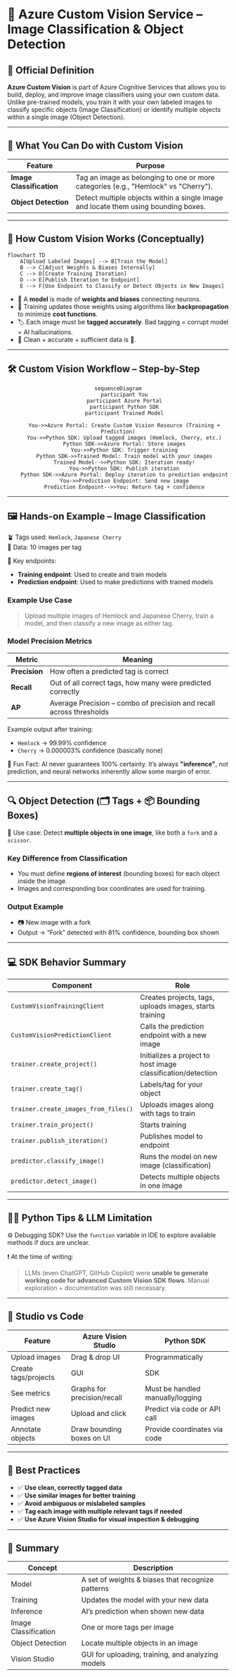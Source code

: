 # 🧠 Azure Custom Vision Service – Image Classification & Object Detection

## 📘 Official Definition

**Azure Custom Vision** is part of Azure Cognitive Services that allows you to build, deploy, and improve image classifiers using your own custom data. Unlike pre-trained models, you train it with your own labeled images to classify specific objects (Image Classification) or identify multiple objects within a single image (Object Detection).

---

## 🎯 What You Can Do with Custom Vision

| Feature                  | Purpose                                                                             |
| ------------------------ | ----------------------------------------------------------------------------------- |
| **Image Classification** | Tag an image as belonging to one or more categories (e.g., "Hemlock" vs "Cherry").  |
| **Object Detection**     | Detect multiple objects within a single image and locate them using bounding boxes. |

---

## 🧬 How Custom Vision Works (Conceptually)

```mermaid
flowchart TD
    A[Upload Labeled Images] --> B[Train the Model]
    B --> C[Adjust Weights & Biases Internally]
    C --> D[Create Training Iteration]
    D --> E[Publish Iteration to Endpoint]
    E --> F[Use Endpoint to Classify or Detect Objects in New Images]
```

- 🧠 A **model** is made of **weights and biases** connecting neurons.
- 🔁 Training updates those weights using algorithms like **backpropagation** to minimize **cost functions**.
- 🏷️ Each image must be **tagged accurately**. Bad tagging = corrupt model = AI hallucinations.
- 🧼 Clean + accurate + sufficient data is 🔑.

---

## 🛠️ Custom Vision Workflow – Step-by-Step

<div align="center">

```mermaid
sequenceDiagram
    participant You
    participant Azure Portal
    participant Python SDK
    participant Trained Model

    You->>Azure Portal: Create Custom Vision Resource (Training + Prediction)
    You->>Python SDK: Upload tagged images (Hemlock, Cherry, etc.)
    Python SDK->>Azure Portal: Store images
    You->>Python SDK: Trigger training
    Python SDK->>Trained Model: Train model with your images
    Trained Model-->>Python SDK: Iteration ready!
    You->>Python SDK: Publish iteration
    Python SDK->>Azure Portal: Deploy iteration to prediction endpoint
    You->>Prediction Endpoint: Send new image
    Prediction Endpoint-->>You: Return tag + confidence
```

</div>

---

## 🖼️ Hands-on Example – Image Classification

🪴 Tags used: `Hemlock`, `Japanese Cherry`  
📁 Data: 10 images per tag

📌 Key endpoints:

- **Training endpoint**: Used to create and train models
- **Prediction endpoint**: Used to make predictions with trained models

### Example Use Case

> Upload multiple images of Hemlock and Japanese Cherry, train a model, and then classify a new image as either tag.

### Model Precision Metrics

| Metric        | Meaning                                                             |
| ------------- | ------------------------------------------------------------------- |
| **Precision** | How often a predicted tag is correct                                |
| **Recall**    | Out of all correct tags, how many were predicted correctly          |
| **AP**        | Average Precision – combo of precision and recall across thresholds |

Example output after training:

- `Hemlock` → 99.99% confidence
- `Cherry` → 0.000003% confidence (basically none)

🧠 Fun Fact: AI never guarantees 100% certainty. It’s always **"inference"**, not prediction, and neural networks inherently allow some margin of error.

---

## 🔍 Object Detection (🗂️ Tags + 📦 Bounding Boxes)

📌 Use case: Detect **multiple objects in one image**, like both a `fork` and a `scissor`.

### Key Difference from Classification

- You must define **regions of interest** (bounding boxes) for each object inside the image.
- Images and corresponding box coordinates are used for training.

### Output Example

- 📷 New image with a fork
- Output → “Fork” detected with 81% confidence, bounding box shown

---

## 💻 SDK Behavior Summary

| Component                            | Role                                                         |
| ------------------------------------ | ------------------------------------------------------------ |
| `CustomVisionTrainingClient`         | Creates projects, tags, uploads images, starts training      |
| `CustomVisionPredictionClient`       | Calls the prediction endpoint with a new image               |
| `trainer.create_project()`           | Initializes a project to host image classification/detection |
| `trainer.create_tag()`               | Labels/tag for your object                                   |
| `trainer.create_images_from_files()` | Uploads images along with tags to train                      |
| `trainer.train_project()`            | Starts training                                              |
| `trainer.publish_iteration()`        | Publishes model to endpoint                                  |
| `predictor.classify_image()`         | Runs the model on new image (classification)                 |
| `predictor.detect_image()`           | Detects multiple objects in one image                        |

---

## 🧑‍💻 Python Tips & LLM Limitation

⚙️ Debugging SDK? Use the `function` variable in IDE to explore available methods if docs are unclear.

❗ At the time of writing:

> LLMs (even ChatGPT, GitHub Copilot) were **unable to generate working code for advanced Custom Vision SDK flows**. Manual exploration + documentation was still necessary.

---

## 🧪 Studio vs Code

| Feature              | Azure Vision Studio         | Python SDK                       |
| -------------------- | --------------------------- | -------------------------------- |
| Upload images        | Drag & drop UI              | Programmatically                 |
| Create tags/projects | GUI                         | SDK                              |
| See metrics          | Graphs for precision/recall | Must be handled manually/logging |
| Predict new images   | Upload and click            | Predict via code or API call     |
| Annotate objects     | Draw bounding boxes on UI   | Provide coordinates via code     |

---

## 🧼 Best Practices

- ✅ **Use clean, correctly tagged data**
- ✅ **Use similar images for better training**
- ✅ **Avoid ambiguous or mislabeled samples**
- ✅ **Tag each image with multiple relevant tags if needed**
- ✅ **Use Azure Vision Studio for visual inspection & debugging**

---

## 🧠 Summary

| Concept              | Description                                       |
| -------------------- | ------------------------------------------------- |
| Model                | A set of weights & biases that recognize patterns |
| Training             | Updates the model with your new data              |
| Inference            | AI’s prediction when shown new data               |
| Image Classification | One or more tags per image                        |
| Object Detection     | Locate multiple objects in an image               |
| Vision Studio        | GUI for uploading, training, and analyzing models |
